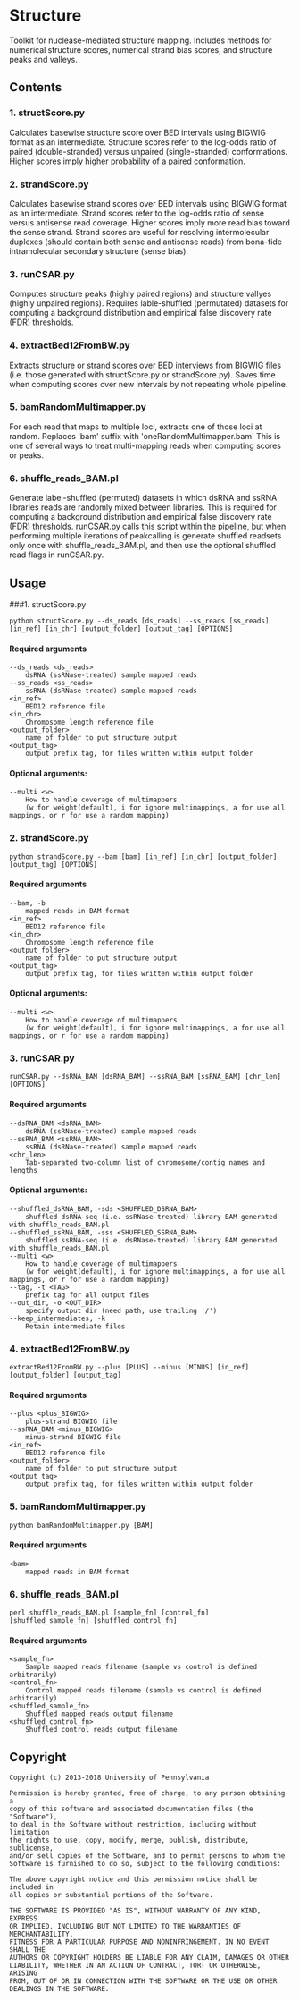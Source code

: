 # Structure

Toolkit for nuclease-mediated structure mapping. Includes methods for numerical structure scores, numerical strand bias scores, and structure peaks and valleys.

## Contents

### 1. structScore.py

Calculates basewise structure score over BED intervals using BIGWIG format as an intermediate. Structure scores refer to the log-odds ratio of paired (double-stranded) versus unpaired (single-stranded) conformations. Higher scores imply higher probability of a paired conformation.

### 2. strandScore.py

Calculates basewise strand scores over BED intervals using BIGWIG format as an intermediate. Strand scores refer to the log-odds ratio of sense versus antisense read coverage. Higher scores imply more read bias toward the sense strand. Strand scores are useful for resolving intermolecular duplexes (should contain both sense and antisense reads) from bona-fide intramolecular secondary structure (sense bias). 

### 3. runCSAR.py

Computes structure peaks (highly paired regions) and structure vallyes (highly unpaired regions). Requires lable-shuffled (permutated) datasets for computing a background distribution and empirical false discovery rate (FDR) thresholds.

### 4. extractBed12FromBW.py

Extracts structure or strand scores over BED interviews from BIGWIG files (i.e. those generated with structScore.py or strandScore.py). Saves time when computing scores over new intervals by not repeating whole pipeline. 

### 5. bamRandomMultimapper.py

For each read that maps to multiple loci, extracts one of those loci at random. Replaces 'bam' suffix with 'oneRandomMultimapper.bam' This is one of several ways to treat multi-mapping reads when computing scores or peaks.

### 6. shuffle_reads_BAM.pl

Generate label-shuffled (permuted) datasets in which dsRNA and ssRNA libraries reads are randomly mixed between libraries. This is required for computing a background distribution and empirical false discovery rate (FDR) thresholds. runCSAR.py calls this script within the pipeline, but when performing multiple iterations of peakcalling is generate shuffled readsets only once with shuffle_reads_BAM.pl, and then use the optional shuffled read flags in runCSAR.py.

## Usage

###1. structScore.py

```
python structScore.py --ds_reads [ds_reads] --ss_reads [ss_reads] [in_ref] [in_chr] [output_folder] [output_tag] [OPTIONS]
```

#### Required arguments
	--ds_reads <ds_reads>
		dsRNA (ssRNase-treated) sample mapped reads
	--ss_reads <ss_reads>
		ssRNA (dsRNase-treated) sample mapped reads
	<in_ref>
		BED12 reference file
	<in_chr>
		Chromosome length reference file
	<output_folder>
		name of folder to put structure output
	<output_tag>
		output prefix tag, for files written within output folder

#### Optional arguments:
	--multi <w>      
		How to handle coverage of multimappers 
		(w for weight(default), i for ignore multimappings, a for use all mappings, or r for use a random mapping)


### 2. strandScore.py


```
python strandScore.py --bam [bam] [in_ref] [in_chr] [output_folder] [output_tag] [OPTIONS]
```


#### Required arguments
	--bam, -b  
		mapped reads in BAM format
	<in_ref>
		BED12 reference file
	<in_chr>
		Chromosome length reference file
	<output_folder>
		name of folder to put structure output
	<output_tag>
		output prefix tag, for files written within output folder

#### Optional arguments:
	--multi <w>      
		How to handle coverage of multimappers 
		(w for weight(default), i for ignore multimappings, a for use all mappings, or r for use a random mapping)


### 3. runCSAR.py

```
runCSAR.py --dsRNA_BAM [dsRNA_BAM] --ssRNA_BAM [ssRNA_BAM] [chr_len] [OPTIONS]
```

#### Required arguments
	--dsRNA_BAM <dsRNA_BAM>
		dsRNA (ssRNase-treated) sample mapped reads
	--ssRNA_BAM <ssRNA_BAM>
		ssRNA (dsRNase-treated) sample mapped reads
	<chr_len>
		Tab-separated two-column list of chromosome/contig names and lengths

#### Optional arguments:
	--shuffled_dsRNA_BAM, -sds <SHUFFLED_DSRNA_BAM>      
		shuffled dsRNA-seq (i.e. ssRNase-treated) library BAM generated with shuffle_reads_BAM.pl
	--shuffled_ssRNA_BAM, -sss <SHUFFLED_SSRNA_BAM>      
		shuffled ssRNA-seq (i.e. dsRNase-treated) library BAM generated with shuffle_reads_BAM.pl
	--multi <w>      
		How to handle coverage of multimappers 
		(w for weight(default), i for ignore multimappings, a for use all mappings, or r for use a random mapping)
	--tag, -t <TAG>      
		prefix tag for all output files 
	--out_dir, -o <OUT_DIR>      
		specify output dir (need path, use trailing '/')
	--keep_intermediates, -k
		Retain intermediate files	


### 4. extractBed12FromBW.py

```
extractBed12FromBW.py --plus [PLUS] --minus [MINUS] [in_ref] [output_folder] [output_tag]
```

#### Required arguments
	--plus <plus_BIGWIG>
		plus-strand BIGWIG file
	--ssRNA_BAM <minus_BIGWIG>
		minus-strand BIGWIG file
	<in_ref>
		BED12 reference file
	<output_folder>
		name of folder to put structure output
	<output_tag>
		output prefix tag, for files written within output folder


### 5. bamRandomMultimapper.py

```
python bamRandomMultimapper.py [BAM]
```

#### Required arguments
	<bam>
		mapped reads in BAM format


### 6. shuffle_reads_BAM.pl

```
perl shuffle_reads_BAM.pl [sample_fn] [control_fn] [shuffled_sample_fn] [shuffled_control_fn]
```

#### Required arguments
	<sample_fn>
		Sample mapped reads filename (sample vs control is defined arbitrarily)
	<control_fn>
		Control mapped reads filename (sample vs control is defined arbitrarily)
	<shuffled_sample_fn>
		Shuffled mapped reads output filename
	<shuffled_control_fn>
		Shuffled control reads output filename


## Copyright
	Copyright (c) 2013-2018 University of Pennsylvania

	Permission is hereby granted, free of charge, to any person obtaining a
	copy of this software and associated documentation files (the "Software"),
	to deal in the Software without restriction, including without limitation
	the rights to use, copy, modify, merge, publish, distribute, sublicense,
	and/or sell copies of the Software, and to permit persons to whom the
	Software is furnished to do so, subject to the following conditions:

	The above copyright notice and this permission notice shall be included in
	all copies or substantial portions of the Software.

	THE SOFTWARE IS PROVIDED "AS IS", WITHOUT WARRANTY OF ANY KIND, EXPRESS
	OR IMPLIED, INCLUDING BUT NOT LIMITED TO THE WARRANTIES OF MERCHANTABILITY,
	FITNESS FOR A PARTICULAR PURPOSE AND NONINFRINGEMENT. IN NO EVENT SHALL THE
	AUTHORS OR COPYRIGHT HOLDERS BE LIABLE FOR ANY CLAIM, DAMAGES OR OTHER
	LIABILITY, WHETHER IN AN ACTION OF CONTRACT, TORT OR OTHERWISE, ARISING
	FROM, OUT OF OR IN CONNECTION WITH THE SOFTWARE OR THE USE OR OTHER
	DEALINGS IN THE SOFTWARE.

